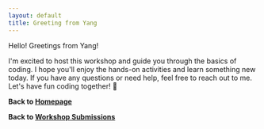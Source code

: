 ```yaml
---
layout: default
title: Greeting from Yang
---
```


<!-- 
## TODO
1. Copy this template to the same directory and rename it to `your-name.md`.
2. Open the file, replace `[Your Name EXAMPLE]` in the title with your name.
3. Write a short greeting message or your thoughts to the bootcamp participants.
4. Save the file and commit the changes to your repository. 
5. Submit a pull request to the main repository.
-->
Hello! Greetings from Yang!

I'm excited to host this workshop and guide you through the basics of coding. I hope you'll enjoy the hands-on activities and learn something new today. If you have any questions or need help, feel free to reach out to me. Let's have fun coding together! 🚀

**Back to [Homepage](https://hackersclubsv.github.io/coe-coding-basics-bootcamp/)**

**Back to [Workshop Submissions](https://hackersclubsv.github.io/coe-coding-basics-bootcamp/pages/contents/submissions)**
